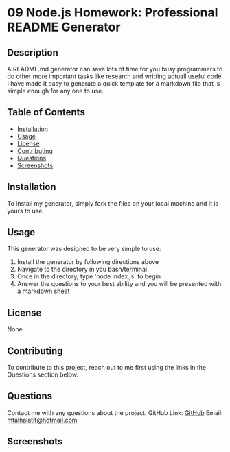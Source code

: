# 09 Node.js Homework: Professional README Generator

## Description

A README.md generator can save lots of time for you busy programmers to do other more important tasks like research and writting actuall useful code. I have made it easy to generate a quick template for a markdown file that is simple enough for any one to use.

## Table of Contents

- [Installation](#Installation)
- [Usage](#Usage)
- [License](#License)
- [Contributing](#Contributing)
- [Questions](#Questions)
- [Screenshots](#Screenshots)

## Installation

To install my generator, simply fork the files on your local machine and it is yours to use.

## Usage

This generator was designed to be very simple to use:
1. Install the generator by following directions above
2. Navigate to the directory in you bash/terminal
3. Once in the directory, type 'node index.js' to begin
4. Answer the questions to your best ability and you will be presented with a markdown sheet

## License

None

## Contributing

To contribute to this project, reach out to me first using the links in the Questions section below.

## Questions

Contact me with any questions about the project.
GitHub Link: [GitHub](https://github.com/Talha636)
Email: mtalhalatif@hotmail.com

## Screenshots

